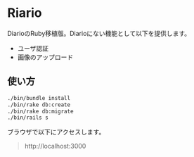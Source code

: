 # Riario
DiarioのRuby移植版。Diarioにない機能として以下を提供します。

* ユーザ認証
* 画像のアップロード

## 使い方
```sh
./bin/bundle install
./bin/rake db:create
./bin/rake db:migrate
./bin/rails s
```

ブラウザで以下にアクセスします。
> http://localhost:3000
